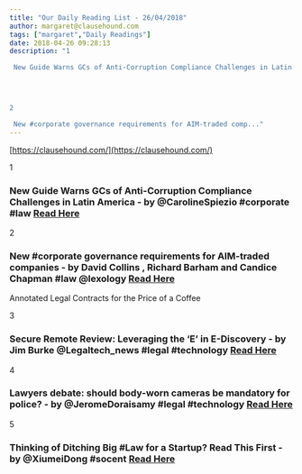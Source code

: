 ```yaml
---
title: "Our Daily Reading List - 26/04/2018"
author: margaret@clausehound.com
tags: ["margaret","Daily Readings"]
date: 2018-04-26 09:28:13
description: "1

 New Guide Warns GCs of Anti-Corruption Compliance Challenges in Latin America - by @CarolineSpiezio #corporate #law Read Here

 


2

 New #corporate governance requirements for AIM-traded comp..."
---
```


[https://clausehound.com/](https://clausehound.com/)

1

###  New Guide Warns GCs of Anti-Corruption Compliance Challenges in Latin America - by @CarolineSpiezio #corporate #law [Read Here](https://www.law.com/corpcounsel/2018/04/19/new-guide-warns-gcs-of-anti-corruption-compliance-challenges-in-latin-america/)

 

2

###  New #corporate governance requirements for AIM-traded companies - by David Collins , Richard Barham and Candice Chapman #law @lexology [Read Here](https://www.lexology.com/library/detail.aspx?g=59550265-b9fc-440b-9b8c-d838a4dc3f82)

Annotated Legal Contracts
for the Price of a Coffee

3

###  Secure Remote Review: Leveraging the ‘E’ in E-Discovery - by Jim Burke @Legaltech_news #legal #technology [Read Here](https://www.law.com/legaltechnews/2018/04/17/secure-remote-review-leveraging-the-e-in-e-discovery/)

 

4

###  Lawyers debate: should body-worn cameras be mandatory for police? - by @JeromeDoraisamy #legal #technology [Read Here](https://www.lawyersweekly.com.au/politics/23053-lawyers-debate-should-body-worn-cameras-be-mandatory-for-police)

 

5

###  Thinking of Ditching Big #Law for a Startup? Read This First - by @XiumeiDong #socent  [Read Here](https://www.law.com/therecorder/2018/04/13/thinking-of-ditching-big-law-for-a-startup-read-this-first/?slreturn=20180322032249)

 